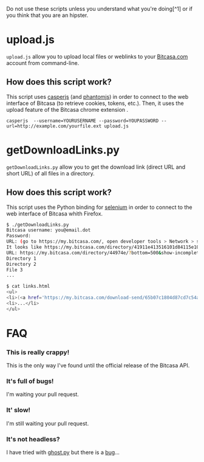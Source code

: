 Do not use these scripts unless you understand what you're doing[^1] or if you think that you are an hipster.


# upload.js
`upload.js` allow you to upload local files or weblinks to your [Bitcasa.com](https://bitcasa.com) account from command-line.


## How does this script work?
This script uses [casperjs](http://casperjs.org/) (and [phantomjs](http://phantomjs.org/)) in order to connect to the web interface of  Bitcasa (to retrieve cookies, tokens, etc.). Then, it uses the upload feature of the Bitcasa chrome extension . 


```
casperjs  --username=YOURUSERNAME --password=YOUPASSWORD --url=http://example.com/yourfile.ext upload.js
```

# getDownloadLinks.py
`getDownloadLinks.py` allow you to get the download link (direct URL and short URL) of all files in a directory.


## How does this script work?
This script uses the Python binding for [selenium](https://pypi.python.org/pypi/selenium) in order to connect to the web interface of Bitcasa whith Firefox.


```bash
$ ./getDownloadLinks.py
Bitcasa username: you@email.dot
Password:
URL: (go to https://my.bitcasa.com/, open developer tools > Network > select XHR, get the F** Request URL)
It looks like https://my.bitcasa.com/directory/41911e413516101d84115e109101dabaee/cbd7de83994beffbcb156f87840168/Pictures/?bottom=500&show-incomplete=true&sort_ascending=true&sort_column=name&top=0
URL: https://my.bitcasa.com/directory/44974e/?bottom=500&show-incomplete=true&sort_ascending=true&sort_column=name&top=0
Directory 1
Directory 2
File 3
...

$ cat links.html
<ul>
<li>(<a href='https://my.bitcasa.com/download-send/65b07c1804d87cd7c54a20ae82/'>DL</a>) - <a href='http://l.bitcasa.com/q79TJGHUy'>Family movie.mkv</a> - (2.9 GB)</li>
<li>...</li>
</ul>
```

# FAQ

### This is really crappy!
This is the only way I've found until the official release of the Bitcasa API.

### It's full of bugs!
I'm waiting your pull request.

### It' slow!
I'm still waiting your pull request.

### It's not headless?
I have tried with [ghost.py](https://github.com/jeanphix/Ghost.py/) but there is a [bug](https://github.com/jeanphix/Ghost.py/issues/91)...
